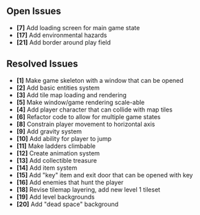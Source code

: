 ## Open Issues ##

+ **[7]** Add loading screen for main game state
+ **[17]** Add environmental hazards
+ **[21]** Add border around play field


## Resolved Issues ##

+ **[1]** Make game skeleton with a window that can be opened
+ **[2]** Add basic entities system
+ **[3]** Add tile map loading and rendering
+ **[5]** Make window/game rendering scale-able
+ **[4]** Add player character that can collide with map tiles
+ **[6]** Refactor code to allow for multiple game states
+ **[8]** Constrain player movement to horizontal axis
+ **[9]** Add gravity system
+ **[10]** Add ability for player to jump
+ **[11]** Make ladders climbable
+ **[12]** Create animation system
+ **[13]** Add collectible treasure
+ **[14]** Add item system
+ **[15]** Add "key" item and exit door that can be opened with key
+ **[16]** Add enemies that hunt the player
+ **[18]** Revise tilemap layering, add new level 1 tileset
+ **[19]** Add level backgrounds
+ **[20]** Add "dead space" background
